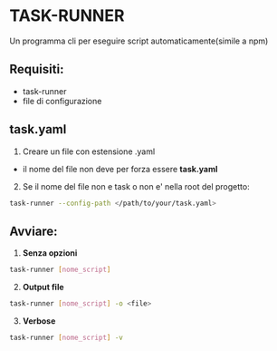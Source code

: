 # TASK-RUNNER

Un programma cli per eseguire script automaticamente(simile a npm)

## Requisiti:
- task-runner
- file di configurazione

## task.yaml
  1. Creare un file con estensione .yaml
  - il nome del file non deve per forza essere **task.yaml**

  2. Se il nome del file non e task o non e' nella root del progetto:
  ```bash
  task-runner --config-path </path/to/your/task.yaml>
```

## Avviare:
  1. **Senza opzioni**
  ```bash
  task-runner [nome_script]
  ```

  2. **Output file**
  ```bash
  task-runner [nome_script] -o <file>
  ```

  3. **Verbose**
  ```bash
  task-runner [nome_script] -v
  ```
